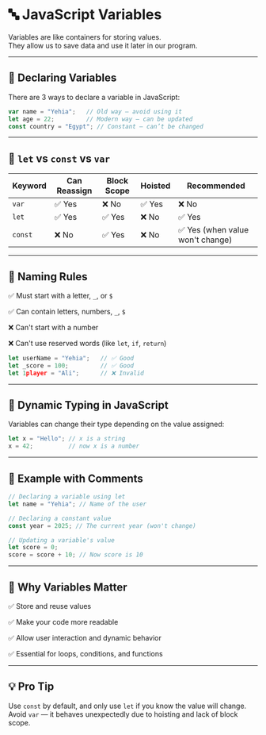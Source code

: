 # 🔤 JavaScript Variables

Variables are like containers for storing values.  
They allow us to save data and use it later in our program.

---

## 🔹 Declaring Variables

There are 3 ways to declare a variable in JavaScript:

```js
var name = "Yehia";   // Old way – avoid using it
let age = 22;         // Modern way – can be updated
const country = "Egypt"; // Constant – can’t be changed
````

---

## 🔹 `let` vs `const` vs `var`

| Keyword | Can Reassign | Block Scope | Hoisted | Recommended                     |
| ------- | ------------ | ----------- | ------- | ------------------------------- |
| `var`   | ✅ Yes        | ❌ No        | ✅ Yes   | ❌ No                            |
| `let`   | ✅ Yes        | ✅ Yes       | ❌ No    | ✅ Yes                           |
| `const` | ❌ No         | ✅ Yes       | ❌ No    | ✅ Yes (when value won't change) |

---

## 🔹 Naming Rules

✅ Must start with a letter, `_`, or `$`

✅ Can contain letters, numbers, `_`, `$`

❌ Can't start with a number

❌ Can't use reserved words (like `let`, `if`, `return`)


```js
let userName = "Yehia";   // ✅ Good
let _score = 100;         // ✅ Good
let 1player = "Ali";      // ❌ Invalid
```

---

## 🔹 Dynamic Typing in JavaScript

Variables can change their type depending on the value assigned:

```js
let x = "Hello"; // x is a string
x = 42;          // now x is a number
```

---

## 🔹 Example with Comments

```js
// Declaring a variable using let
let name = "Yehia"; // Name of the user

// Declaring a constant value
const year = 2025; // The current year (won't change)

// Updating a variable's value
let score = 0;
score = score + 10; // Now score is 10
```

---

## 🔹 Why Variables Matter

✅ Store and reuse values

✅ Make your code more readable

✅ Allow user interaction and dynamic behavior

✅ Essential for loops, conditions, and functions

---

## 💡 Pro Tip

Use `const` by default, and only use `let` if you know the value will change.
Avoid `var` — it behaves unexpectedly due to hoisting and lack of block scope.

